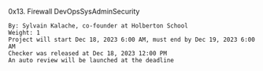 0x13. Firewall
DevOpsSysAdminSecurity

    By: Sylvain Kalache, co-founder at Holberton School
    Weight: 1
    Project will start Dec 18, 2023 6:00 AM, must end by Dec 19, 2023 6:00 AM
    Checker was released at Dec 18, 2023 12:00 PM
    An auto review will be launched at the deadline
